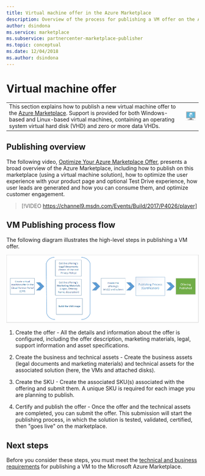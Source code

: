 ```yaml
---
title: Virtual machine offer in the Azure Marketplace 
description: Overview of the process for publishing a VM offer on the Azure Marketplace.
author: dsindona
ms.service: marketplace
ms.subservice: partnercenter-marketplace-publisher
ms.topic: conceptual
ms.date: 12/04/2018
ms.author: dsindona
---
```


# Virtual machine offer

|    |    |
|-----------------------------------------------------------------|------------------------------------------|
| This section explains how to publish a new virtual machine offer to the [Azure Marketplace](https://azuremarketplace.microsoft.com). Support is provided for both Windows-based and Linux-based virtual machines, containing an operating system virtual hard disk (VHD) and zero or more data VHDs. | ![virtual machine icon](./media/virtual-machine-icon.png)  |


## Publishing overview

The following video, [Optimize Your Azure Marketplace Offer](https://channel9.msdn.com/Events/Build/2017/P4026?ocid=player), presents
a broad overview of the Azure Marketplace, including how to publish on this marketplace (using a virtual machine solution), how to optimize the user
experience with your product page and optional Test Drive experience, how user leads are generated and how you can consume them, and optimize customer
engagement.

> [!VIDEO https://channel9.msdn.com/Events/Build/2017/P4026/player]


## VM Publishing process flow

The following diagram illustrates the high-level steps in publishing a VM offer. 

![VM publishing process](./media/publishvm_001.png)

1. Create the offer - All the details and information about the offer is configured, including the offer description, marketing materials, legal, support information and asset specifications.

2. Create the business and technical assets - Create the business assets (legal documents and marketing materials) and technical assets for the associated solution (here, the VMs and attached disks). 

3. Create the SKU - Create the associated SKU(s) associated with the offering and submit them.  A unique SKU is required for each image you are planning to publish. 
 
4. Certify and publish the offer -  Once the offer and the technical assets are completed, you can submit the offer. This submission will start the publishing process, in which the solution is tested, validated, certified, then "goes live" on the marketplace.  

## Next steps

Before you consider these steps, you must meet the [technical and business requirements](./cpp-prerequisites.md) for publishing a VM to the Microsoft Azure Marketplace. 
